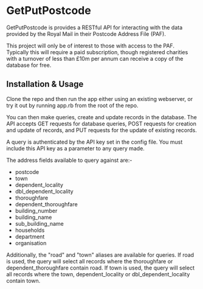 GetPutPostcode
==============

GetPutPostcode is provides a RESTful API for interacting with the data provided by the Royal Mail in their Postcode Address File (PAF).

This project will only be of interest to those with access to the PAF. Typically this will require a paid subscription, though registered charities with a turnover of less than £10m per annum can receive a copy of the database for free.

Installation & Usage
--------------------

Clone the repo and then run the app either using an existing webserver, or try it out by running app.rb from the root of the repo.

You can then make queries, create and update records in the database. The API accepts GET requests for database queries, POST requests for creation and update of records, and PUT requests for the update of existing records.

A query is authenticated by the API key set in the config file. You must include this API key as a parameter to any query made.

The address fields available to query against are:-

 * postcode
 * town
 * dependent_locality
 * dbl_dependent_locality
 * thoroughfare
 * dependent_thoroughfare
 * building_number
 * building_name
 * sub_building_name
 * households
 * department
 * organisation

Additionally, the "road" and "town" aliases are available for queries. If road is used, the query will select all records where the thoroughfare or dependent_thoroughfare contain road. If town is used, the query will select all records where the town, dependent_locality or dbl_dependent_locality contain town.
